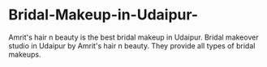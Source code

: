 # Bridal-Makeup-in-Udaipur-
Amrit's hair n beauty is the best bridal makeup in Udaipur. Bridal makeover studio in Udaipur by Amrit's hair n beauty. They provide all types of bridal makeups.
